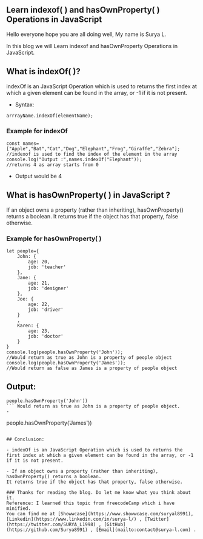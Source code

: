 ## Learn indexof( ) and hasOwnProperty( ) Operations in JavaScript

Hello everyone hope you are all doing well, My name is Surya L.

In this blog we will Learn indexof and hasOwnProperty Operations in JavaScript.

## What is indexOf( )?
indexOf is an JavaScript Operation which is used to returns the first index at which a given element can be found in the array, or -1 if it is not present.

- Syntax:

```
arrrayName.indexOf(elementName);
```
### Example for indexOf

```
const names=["Apple","Bat","Cat","Dog","Elephant","Frog","Giraffe","Zebra"];
//indexof is used to find the index of the element in the array
console.log("Output :",names.indexOf("Elephant"));
//returns 4 as array starts from 0
```

- Output would be 4

## What is hasOwnProperty( ) in JavaScript ?
If an object owns a property (rather than inheriting), hasOwnProperty() returns a boolean.
It returns true if the object has that property, false otherwise.

### Example for hasOwnProperty( )
```
let people={
    John: {
        age: 20,
        job: 'teacher'
    },
    Jane: {
        age: 21,
        job: 'designer'
    },
    Joe: {
        age: 22,
        job: 'driver'
    }
    ,
    Karen: {
        age: 23,
        job: 'doctor'
    }
}
console.log(people.hasOwnProperty('John'));
//Would return as true as John is a property of people object
console.log(people.hasOwnProperty('James'));
//Would return as false as James is a property of people object
```

**Output**:
- 

```
people.hasOwnProperty('John'))
``` Would return as true as John is a property of people object.
- 
```
people.hasOwnProperty('James'))
``` Would return as false as James is not a property of people object.

## Conclusion:

- indexOf is an JavaScript Operation which is used to returns the first index at which a given element can be found in the array, or -1 if it is not present.

- If an object owns a property (rather than inheriting), hasOwnProperty() returns a boolean.
It returns true if the object has that property, false otherwise.

### Thanks for reading the blog. Do let me know what you think about it.
Reference: I learned this topic from freecodeCamp which i have minified.
You can find me at [Showwcase](https://www.showwcase.com/suryal8991), [Linkedin](https://www.linkedin.com/in/surya-l/) , [Twitter](https://twitter.com/SURYA_L1998) , [GitHub](https://github.com/Surya8991) , [Email](mailto:contact@surya-l.com) .

